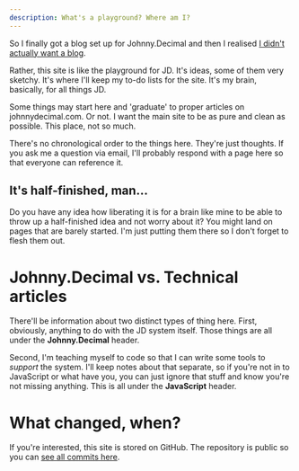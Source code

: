 ```yaml
---
description: What's a playground? Where am I?
---
```


So I finally got a blog set up for Johnny.Decimal and then I realised [I didn't actually want a blog](https://joelhooks.com/digital-garden).

Rather, this site is like the playground for JD. It's ideas, some of them very sketchy. It's where I'll keep my to-do lists for the site. It's my brain, basically, for all things JD.

Some things may start here and 'graduate' to proper articles on johnnydecimal.com. Or not. I want the main site to be as pure and clean as possible. This place, not so much.

There's no chronological order to the things here. They're just thoughts. If you ask me a question via email, I'll probably respond with a page here so that everyone can reference it.

## It's half-finished, man...

Do you have any idea how liberating it is for a brain like mine to be able to throw up a half-finished idea and not worry about it? You might land on pages that are barely started. I'm just putting them there so I don't forget to flesh them out.

# Johnny.Decimal vs. Technical articles

There'll be information about two distinct types of thing here. First, obviously, anything to do with the JD system itself. Those things are all under the **Johnny.Decimal** header.

Second, I'm teaching myself to code so that I can write some tools to _support_ the system. I'll keep notes about that separate, so if you're not in to JavaScript or what have you, you can just ignore that stuff and know you're not missing anything. This is all under the **JavaScript** header.

# What changed, when?

If you're interested, this site is stored on GitHub. The repository is public so you can [see all commits here](https://github.com/jen729w/johnnydecimal-2020-blog/commits/master).
